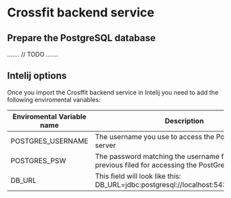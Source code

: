# Crossfit backend service

## Prepare the PostgreSQL database

.......
// TODO 
.......

## Intelij options 

Once you import the Crosffit backend service in Intelij you need to add the 
following enviromental variables: 

| Enviromental Variable name | Description                                                                                     |
|----------------------------|-------------------------------------------------------------------------------------------------|
| POSTGRES_USERNAME          | The username you use to access the PostGreSQL server                                            |
| POSTGRES_PSW               | The password matching the username from the previous  filed for accessing the PostGreSQL server |
| DB_URL                     | This field will look like this: DB_URL=jdbc:postgresql://localhost:5432/crossfit_app            |
